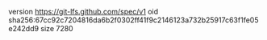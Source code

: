 version https://git-lfs.github.com/spec/v1
oid sha256:67cc92c7204816da6b2f0302ff41f9c2146123a732b25917c63f1fe05e242dd9
size 7280
